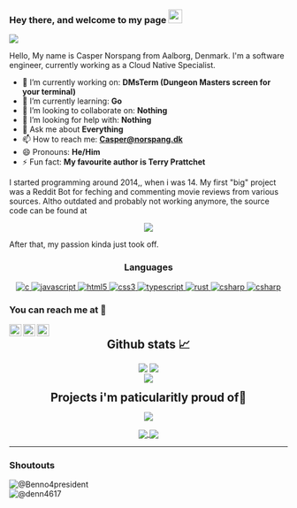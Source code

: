 ### Hey there, and welcome to my page <img src="https://media.giphy.com/media/hvRJCLFzcasrR4ia7z/giphy.gif" width="25px">


![](https://visitor-badge.glitch.me/badge?page_id=cNorspang.cNorspang)


Hello, My name is Casper Norspang from Aalborg, Denmark. I'm a software engineer, currently working as a Cloud Native Specialist.

- 🔭 I’m currently working on: **DMsTerm (Dungeon Masters screen for your terminal)**
- 🌱 I’m currently learning: **Go**
- 👯 I’m looking to collaborate on: **Nothing** 
- 🤔 I’m looking for help with: **Nothing**
- 💬 Ask me about **Everything**
- 📫 How to reach me: **Casper@norspang.dk**
- 😄 Pronouns: **He/Him**
- ⚡ Fun fact: **My favourite author is Terry Prattchet**

I started programming around 2014,, when i was 14. My first "big" project was a Reddit Bot for feching and commenting movie reviews from various sources. Altho outdated and probably not working anymore, the source code can be found at

<p align="center">
  <a href="https://github.com/cNorspang/Review_bot">
    <img align="center" src="https://github-readme-stats.vercel.app/api/pin/?username=cNorspang&repo=Review_bot&theme=gruvbox" />
  </a>
</p>

After that, my passion kinda just took off. 

<h3 align="center">Languages</h3>
<p align="center">
  <a href="https://www.cprogramming.com/" target="_blank"> 
    <img src="https://img.shields.io/badge/C%20programming-A8B9CC.svg?style=for-the-badge&logo=c&logoColor=white"
      alt="c"/>
  </a>
  
  <a href="https://developer.mozilla.org/en-US/docs/Web/JavaScript" target="_blank"> 
    <img src="https://img.shields.io/badge/Javascript-F7DF1E.svg?style=for-the-badge&logo=javascript&logoColor=black"
      alt="javascript"/> 
  </a>
  <a href="https://www.w3.org/html/" target="_blank"> 
    <img src="https://img.shields.io/badge/html-E34F26.svg?style=for-the-badge&logo=html5&logoColor=white"
      alt="html5"/> 
  </a>
  <a href="https://www.w3schools.com/css/" target="_blank">
    <img src="https://img.shields.io/badge/css-1572B6.svg?style=for-the-badge&logo=css3&logoColor=white"
      alt="css3"/>
  </a>
  <a href="https://www.typescriptlang.org/" target="_blank"> 
    <img src="https://img.shields.io/badge/typescript-3178C6.svg?style=for-the-badge&logo=typescript&logoColor=white"
      alt="typescript"/>
  </a>
  <a href="https://www.https://www.rust-lang.org/.org/" target="_blank"> 
    <img src="https://img.shields.io/badge/-Rust-darkred.svg?style=for-the-badge&logo=rust&logoColor=black"
      alt="rust"/>
    <a href="https://docs.microsoft.com/en-us/dotnet/csharp/" target="_blank"> 
    <img src="https://img.shields.io/badge/Csharp-228B22.svg?style=for-the-badge&logo=csharp&logoColor=black"
      alt="csharp"/>
    <a href="https://www.https://www.rust-lang.org/.org/" target="_blank"> 
    <img src="https://img.shields.io/badge/Python-3776ab.svg?style=for-the-badge&logo=python&logoColor=black"
      alt="csharp"/>
  </a>
</p>
  
  
### You can reach me at 💬
<a href="https://discord.gg/143829669232377858">
  <img align="left" alt="Norspang's Discord" width="22px" src="https://raw.githubusercontent.com/peterthehan/peterthehan/master/assets/discord.svg" />
</a>
<a href="https://www.linkedin.com/in/casper-norspang-854704167/">
  <img align="left" alt="Norspang's LinkedIn" width="22px" src="https://raw.githubusercontent.com/peterthehan/peterthehan/master/assets/linkedin.svg" />
</a>
</a>
<a href="mailto:cnorsp19@student.aau.dk">
  <img align="left" alt="Norspang's Mail" width="22px" src="https://cdn-icons-png.flaticon.com/512/281/281769.png" />
</a>

<br>

<div align="center">
<h2 align="center" style="margin: 5px 10px;">Github stats 📈</h2> 

[![](https://github-readme-stats.vercel.app/api?username=cNorspang&show_icons=true&theme=gruvbox&hide_border=true&locale=en&include_all_commits=true&count_private=true)](https://github.com/cNorspang)
[![](https://github-readme-streak-stats.herokuapp.com/?user=cNorspang&theme=gruvbox&hide_border=true&count_private=true)](https://github.com/cNorspang) <br>
<img src="https://github-readme-stats.vercel.app/api/top-langs/?username=cNorspang&theme=gruvbox&card_width=497&hide_border=true&count_private=true"/>
</div>

<div align="center">
<h2 align="center" style="margin: 5px 10px;">Projects i'm paticularitly proud of🌟</h2> 
<p align="center">
  <a href="https://github.com/cNorspang/Review_bot">
    <img align="center" src="https://github-readme-stats.vercel.app/api/pin/?username=cNorspang&repo=Review_bot&theme=gruvbox" />
  </a>
</p>
</div>
<div align="center">
<a href="https://github.com/cNorspang/StregsystemEksamen">
  <img align="center" src="https://github-readme-stats.vercel.app/api/pin/?username=cNorspang&repo=StregsystemEksamen&theme=gruvbox" />
</a>
<a href="https://github.com/cNorspang/SpotBuddy">
  <img align="center" src="https://github-readme-stats.vercel.app/api/pin/?username=cNorspang&repo=SpotBuddy&theme=gruvbox" />
</a>
</div>

----- 
### Shoutouts
![@Benno4president](https://github.com/Benno4president) <br>
![@denn4617](https://github.com/denn4617)
<!--
**cNorspang/cNorspang** is a ✨ _special_ ✨ repository because its `README.md` (this file) appears on your GitHub profile.

Here are some ideas to get you started:

- 🔭 I’m currently working on ...
- 🌱 I’m currently learning ...
- 👯 I’m looking to collaborate on ...
- 🤔 I’m looking for help with ...
- 💬 Ask me about ...
- 📫 How to reach me: ...
- 😄 Pronouns: ...
- ⚡ Fun fact: ...
-->
